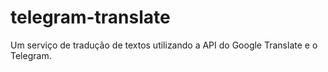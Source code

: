 # telegram-translate
Um serviço de tradução de textos utilizando a API do Google Translate e o Telegram.

